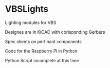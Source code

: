 # VBSLights
Lighting modules for VBS

Designes are in KiCAD with corisponding Gerbers

Spec sheets on pertinant components

Code for the Raspberry Pi in Python

Python Script incomplete at this time
